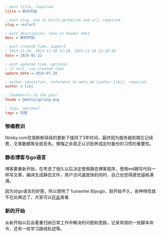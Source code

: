 ```ini

; post title, required
title = 新的开始

; post slug, use to build permalink and url, required
slug = restart

; post description, show in header meta
desc = 新的开始

; post created time, support
; 2015-11-28, 2015-11-28 12:28, 2015-11-28 12:28:38
date = 2016-01-22

; post updated time, optional
; if null, use created time
update_date = 2016-07-28

; author identifier, reference to meta.md [author.libi], required
author = libi

; thumbnails to the post
thumb = @media/golang.png

; tags, optional
tags = 历程
```

### 惨痛教训

libisky.com在我断断续续的更新下维持了3年时间，最终因为服务器到期忘记续费，文章数据等全部丢失。懊悔之余真正认识到养成定时备份的习惯的重要性。

### 静态博客与go语言

博客要重新开始，在考虑了很久以后决定使用静态博客程序，使用md跟写代码一样写文章，编译生成静态文件，用户访问速度快的同时，自己也觉得感觉逼格满满。

因为对go语言的好感，所以使用了 fuxiaohei 的pugo，刚开始不久，各种特性就不在此阐述了，大家可以[在此](https://github.com/go-xiaohei/pugo)查看

### 新的开始

从新开始以后会着重归纳日常工作中解决的问题和思路，记录常用的一些脚本命令，还有一些学习路线轨迹等。
